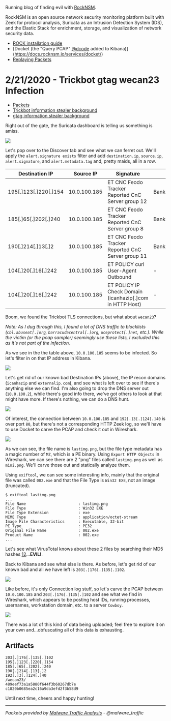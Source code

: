 Running blog of finding evil with [RockNSM](https://rocknsm.io).

RockNSM is an open source network security monitoring platform built with Zeek for protocol analysis, Suricata as an Intrusion Detection System (IDS), and the Elastic Stack for enrichment, storage, and visualization of network security data.

- [ROCK installation guide](./rock-install.md)
- [Docket (the "Query PCAP" [@dcode](https://twitter.com/dcode) added to Kibana)](https://docs.rocknsm.io/services/docket/)
- [Replaying Packets](https://github.com/huntops-blue/huntops-blue.github.io/blob/master/rock-install.md#getting-data-into-rock)

# 2/21/2020 - Trickbot gtag wecan23 Infection
- [Packets](https://www.malware-traffic-analysis.net/2020/02/19/index.html)
- [Trickbot information stealer background](https://unit42.paloaltonetworks.com/trickbot-campaign-uses-fake-payroll-emails-to-conduct-phishing-attacks/)
- [gtag information stealer background](https://www.fireeye.com/blog/threat-research/2019/01/a-nasty-trick-from-credential-theft-malware-to-business-disruption.html)

Right out of the gate, the Suricata dashboard is telling us something is amiss.  

![](./images/2-20-20-1.png)

Let's pop over to the Discover tab and see what we can ferret out. We'll apply the `alert.signature exists` filter and add `destination.ip`, `source.ip`, `alert.signature`, and `alert.metadata.tag` and, pretty maids, all in a row.

| Destination IP  | Source IP    | Signature                                                      | Tag            |
|-----------------|--------------|----------------------------------------------------------------|----------------|
| 195[.]123[.]220[.]154 | 10.0.100.185 | ET CNC Feodo Tracker Reported CnC Server group 12        | Banking_Trojan |
| 185[.]65[.]202[.]240  | 10.0.100.185 | ET CNC Feodo Tracker Reported CnC Server group 8         | Banking_Trojan |
| 190[.]214[.]13[.]2    | 10.0.100.185 | ET CNC Feodo Tracker Reported CnC Server group 11        | Banking_Trojan |
| 104[.]20[.]16[.]242   | 10.0.100.185 | ET POLICY curl User-Agent Outbound                       | -              |
| 104[.]20[.]16[.]242   | 10.0.100.185 | ET POLICY IP Check Domain (icanhazip[.]com in HTTP Host) | -              |

Boom, we found the Trickbot TLS connections, but what about `wecan23`?

*Note: As I dug through this, I found a lot of DNS traffic to blocklists (`cbl.abuseat[.]org`, `barracudacentral[.]org`, `uceprotect[.]net`, etc.). While the victim (or the pcap sampler) seemingly use these lists, I excluded this as it's not part of the infection.*

As we see in the the table above, `10.0.100.185` seems to be infected. So let's filter in on that IP address in Kibana.

![](./images/2-20-20-2.png)

Let's get rid of our known bad Destination IPs (above), the IP recon domains (`icanhazip` and `externalip.com`), and see what is left over to see if there's anything else we can find. I'm also going to drop the DNS server out (`10.0.100.2`), while there's good info there, we've got others to look at that might have more. If there's nothing, we can do a DNS hunt.

![](./images/2-20-20-3.png)

Of interest, the connection between `10.0.100.185` and `192[.]3[.]124[.]40` is over port `80`, but there's not a corresponding HTTP Zeek log, so we'll have to use Docket to carve the PCAP and check it out in Wireshark.

![](./images/2-20-20-4.png)

As we can see, the file name is `lastimg.png`, but the file type metadata has a magic number of `MZ`, which is a PE binary. Using `Export HTTP Objects` in Wireshark, we can see there are 2 "png" files called `lastimg.png` as well as `mini.png`. We'll carve those out and statically analyze them.

Using `exiftool`, we can see some interesting info, mainly that the original file was called `002.exe` and that the File Type is `Win32 EXE`, not an image (truncated).
```
$ exiftool lastimg.png
...
File Name                       : lastimg.png
File Type                       : Win32 EXE
File Type Extension             : exe
MIME Type                       : application/octet-stream
Image File Characteristics      : Executable, 32-bit
PE Type                         : PE32
Original File Name              : 002.exe
Product Name                    : 002.exe
...
```

Let's see what VirusTotal knows about these 2 files by searching their MD5 hashes [1](https://www.virustotal.com/gui/search/489eef73a1a5880f644f3b60267db7e8)[2](https://www.virustotal.com/gui/search/c1820b0685ea2c16a9da3efd2f3b58d9)...**EVIL!**.

Back to Kibana and see what else is there. As before, let's get rid of our known bad and all we have left is `203[.]176[.]135[.]102`.

![](./images/2-20-20-5.png)

Like before, it's only Connection log stuff, so let's carve the PCAP between `10.0.100.185` and `203[.]176[.]135[.]102` and see what we find in Wireshark, which appears to be posting host IDs, running processes, usernames, workstation domain, etc. to a server `Cowboy`.

![](./images/2-20-20-6.png)

There was a lot of this kind of data being uploaded; feel free to explore it on your own and...obfuscating all of this data is exhausting.

## Artifacts
```
203[.]176[.]135[.]102
195[.]123[.]220[.]154
185[.]65[.]202[.]240
190[.]214[.]13[.]2
192[.]3[.]124[.]40
/wecan23/
489eef73a1a5880f644f3b60267db7e
c1820b0685ea2c16a9da3efd2f3b58d9
```

Until next time, cheers and happy hunting!

---
*Packets provided by [Malware Traffic Analysis](https://www.malware-traffic-analysis.net) - @malware_traffic*
